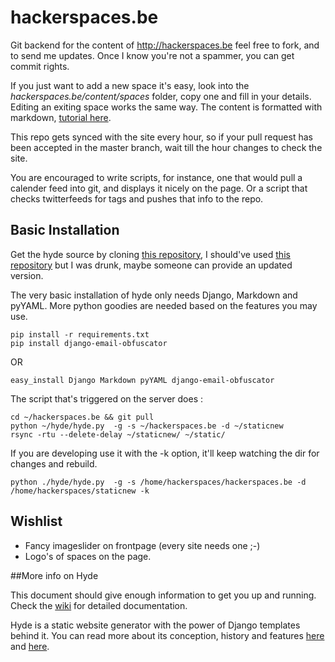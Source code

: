 hackerspaces.be
===============

Git backend for the content of http://hackerspaces.be feel free to fork, and to send me updates. Once I know you're not a spammer, you can get commit rights.

If you just want to add a new space it's easy, look into the *hackerspaces.be/content/spaces* folder, copy one and fill in your details. Editing an exiting space works the same way. The content is formatted with markdown, [tutorial here](http://daringfireball.net/projects/markdown/basics).

This repo gets synced with the site every hour, so if your pull request has been accepted in the master branch, wait till the hour changes to check the site.

You are encouraged to write scripts, for instance, one that would pull a calender feed into git, and displays it nicely on the page. Or a script that checks twitterfeeds for tags and pushes that info to the repo.

## Basic Installation

Get the hyde source by cloning [this repository](https://github.com/lakshmivyas/hyde), I should've used [this repository](https://github.com/hyde/hyde) but I was drunk, maybe someone can provide an updated version.

The very basic installation of hyde only needs Django, Markdown and pyYAML. More
python goodies are needed based on the features you may use.

    pip install -r requirements.txt
    pip install django-email-obfuscator

OR

	easy_install Django Markdown pyYAML django-email-obfuscator

The script that's triggered on the server does :

	cd ~/hackerspaces.be && git pull
	python ~/hyde/hyde.py  -g -s ~/hackerspaces.be -d ~/staticnew
	rsync -rtu --delete-delay ~/staticnew/ ~/static/

If you are developing use it with the -k option, it'll keep watching the dir for changes and rebuild.

	python ./hyde/hyde.py  -g -s /home/hackerspaces/hackerspaces.be -d /home/hackerspaces/staticnew -k

## Wishlist

* Fancy imageslider on frontpage (every site needs one ;-)
* Logo's of spaces on the page.

##More info on Hyde

This document should give enough information to get you up and running. Check
the [wiki](http://wiki.github.com/lakshmivyas/hyde) for detailed documentation.

Hyde is a static website generator with the power of Django templates behind it.
You can read more about its conception, history and features [here][1] and
[here][2].

[1]: http://www.ringce.com/products/hyde/hyde.html
[2]: http://www.ringce.com/blog/2009/introducing_hyde.html
